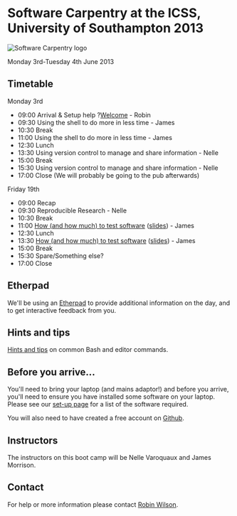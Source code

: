 # Software Carpentry at the ICSS, University of Southampton 2013

![Software Carpentry logo](http://software-carpentry.org/img/software-carpentry-banner.png "Software Carpentry logo")

Monday 3rd-Tuesday 4th June 2013
## Timetable

Monday 3rd

* 09:00 Arrival & Setup help ?[Welcome](Welcome.ppt) - Robin
* 09:30 Using the shell to do more in less time - James
* 10:30 Break
* 11:00 Using the shell to do more in less time - James
* 12:30 Lunch
* 13:30 Using version control to manage and share information - Nelle
* 15:00 Break
* 15:30 Using version control to manage and share information - Nelle
* 17:00 Close
(We will probably be going to the pub afterwards)

Friday 19th

* 09:00 Recap
* 09:30 Reproducible Research - Nelle
* 10:30 Break
* 11:00 [How (and how much) to test software](testing/README.md) ([slides](testing/Testing.ppt)) - James
* 12:30 Lunch
* 13:30 [How (and how much) to test software](testing/README.md) ([slides](testing/Testing.ppt)) - James
* 15:00 Break
* 15:30 Spare/Something else?
* 17:00 Close

## Etherpad

We'll be using an [Etherpad](https://swcuk.etherpad.mozilla.org/11) to provide additional information on the day, and to get interactive feedback from you.

## Hints and tips

[Hints and tips](HintsAndTips.md) on common Bash and editor commands.

## Before you arrive...

You'll need to bring your laptop (and mains adaptor!) and before you arrive, you'll need to ensure you have installed some software on your laptop. Please see our [set-up page](Setup.md) for a list of the software required.

You will also need to have created a free account on [Github](https://github.com).

## Instructors

The instructors on this boot camp will be Nelle Varoquaux and James Morrison.

## Contact

For help or more information please contact [Robin Wilson](mailto:r.t.wilson@soton.ac.uk).
